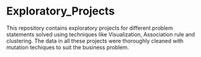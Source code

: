 # Exploratory_Projects
This repository contains exploratory projects for different problem statements solved using techniques like Visualization, Association rule and clustering. The data in all these projects were thoroughly cleaned with mutation techiques to suit the business problem.
